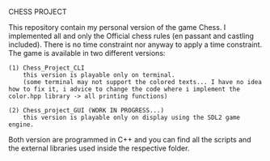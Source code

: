 CHESS PROJECT

This repository contain my personal version of the game Chess. 
I implemented all and only the Official chess rules (en passant and castling included). There is no time constraint nor anyway to apply a time constraint.
The game is available in two different versions:
    
    (1) Chess_Project_CLI
        this version is playable only on terminal. 
        (some terminal may not support the colored texts... I have no idea how to fix it, i advice to change the code where i implement the color.hpp library -> all printing functions)

    (2) Chess_project_GUI (WORK IN PROGRESS...)
        this version is playable only on display using the SDL2 game engine.

Both version are programmed in C++ and you can find all the scripts and the external libraries used inside the respective folder.
